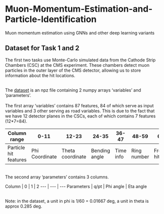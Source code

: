 # Muon-Momentum-Estimation-and-Particle-Identification
Muon momentum estimation using GNNs and other deep learning variants

## Dataset for Task 1 and 2
The first two tasks use Monte-Carlo simulated data from the Cathode Strip Chambers (CSC) at the CMS experiment.
These chambers detect muon particles in the outer layer of the CMS detector, allowing us to store information about the hit locations.<br><br>

The [dataset](https://www.dropbox.com/s/c1pzdacnzhvi6pm/histos_tba.20.npz?dl=0) is an npz file containing 2 numpy arrays ‘variables’ and ‘parameters’. <br><br>The first array ‘variables’ contains 87 features, 84 of which serve as input variables and 3 other serving as road variables. This is due to the fact that we have 12 detector planes in the CSCs, each of which contains 7 features (12*7=84).

Column range | 0-11 | 12-23 | 24-35 | 36-47 | 48-59 | 60-71 | 72-83 | 84 | 85 | 86
--- | --- | --- | --- |--- |--- |--- |--- |--- |--- |--- 
Particle hit features | Phi Coordinate | Theta coordinate | Bending angle | Time info | Ring number | Front/rear hit | Mask | Pattern straightness | Zone | Median theta 

<br>
The second array ‘parameters’ contains 3 columns.

Column | 0 | 1 | 2 
--- | --- | --- 
Parameters | q/pt | Phi angle | Eta angle

<br>
Note: in the dataset, a unit in phi is 1/60 = 0.01667 deg, a unit in theta is approx 0.285 deg.

